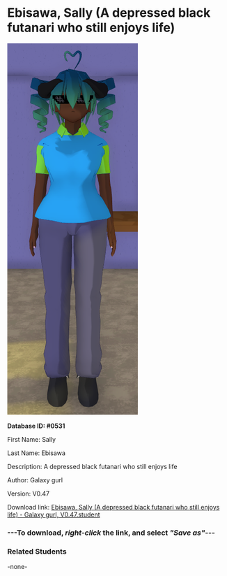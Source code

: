 # Ebisawa, Sally (A depressed black futanari who still enjoys life)

<img src="Files/Ebisawa, Sally (A depressed black futanari who still enjoys life).png" title="Ebisawa, Sally (A depressed black futanari who still enjoys life) - Galaxy gurl, V0.47">

**Database ID: #0531**

First Name: Sally

Last Name: Ebisawa

Description: A depressed black futanari who still enjoys life

Author: Galaxy gurl

Version: V0.47

Download link: <a href="https://raw.githubusercontent.com/Arbiter1223/Daigaku-Gurashi-Custom-Students/master/Students/Files/Ebisawa%2C%20Sally%20(A%20depressed%20black%20futanari%20who%20still%20enjoys%20life)%20-%20Galaxy%20gurl%2C%20V0.47.student">Ebisawa, Sally (A depressed black futanari who still enjoys life) - Galaxy gurl, V0.47.student</a>

### ---**To download, _right-click_ the link, and select _"Save as"_**---

### Related Students

-none-
